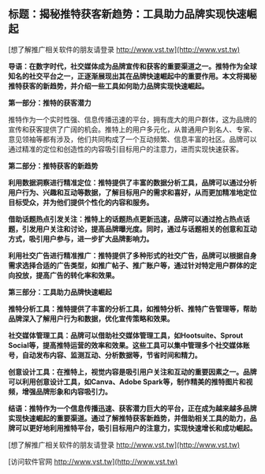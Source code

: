 ## **标题：揭秘推特获客新趋势：工具助力品牌实现快速崛起**

[想了解推广相关软件的朋友请登录 http://www.vst.tw](http://www.vst.tw)

**导语：在数字时代，社交媒体成为品牌宣传和获客的重要渠道之一。推特作为全球知名的社交平台之一，正逐渐展现出其在品牌快速崛起中的重要作用。本文将揭秘推特获客的新趋势，并介绍一些工具如何助力品牌实现快速崛起。**

**第一部分：推特的获客潜力**

推特作为一个实时性强、信息传播迅速的平台，拥有庞大的用户群体，这为品牌的宣传和获客提供了广阔的机会。推特上的用户多元化，从普通用户到名人、专家、意见领袖等都有涉及，他们共同构成了一个互动频繁、信息丰富的社区。品牌可以通过精准的定位和创造性的内容吸引目标用户的注意力，进而实现快速获客。

**第二部分：推特获客的新趋势**

**利用数据洞察进行精准定位：推特提供了丰富的数据分析工具，品牌可以通过分析用户行为、兴趣和互动等数据，了解目标用户的需求和喜好，从而更加精准地定位目标受众，并为他们提供个性化的内容和服务。**

**借助话题热点引发关注：推特上的话题热点更新迅速，品牌可以通过抢占热点话题，引发用户关注和讨论，提高品牌曝光度。同时，通过与话题相关的创意和互动方式，吸引用户参与，进一步扩大品牌影响力。**

**利用社交广告进行精准推广：推特提供了多种形式的社交广告，品牌可以根据自身需求选择合适的广告类型，如推广帖子、推广账户等，通过针对特定用户群体的定向投放，提高广告的转化率和效果。**

**第三部分：工具助力品牌快速崛起**

**推特分析工具：推特提供了丰富的分析工具，如推特分析、推特广告管理等，帮助品牌深入了解用户行为和数据，优化宣传策略和效果。**

**社交媒体管理工具：品牌可以借助社交媒体管理工具，如Hootsuite、Sprout Social等，提高推特运营的效率和效果。这些工具可以集中管理多个社交媒体账号，自动发布内容、监测互动、分析数据等，节省时间和精力。**

**创意设计工具：在推特上，视觉内容是吸引用户关注和互动的重要因素之一。品牌可以利用创意设计工具，如Canva、Adobe Spark等，制作精美的推特图片和视频，增强品牌形象和内容吸引力。**

**结语：推特作为一个信息传播迅速、获客潜力巨大的平台，正在成为越来越多品牌实现快速崛起的重要渠道。通过了解推特获客新趋势，并借助相关工具的助力，品牌可以更好地利用推特平台，吸引目标用户的注意力，实现快速增长和成功崛起。**

[想了解推广相关软件的朋友请登录 http://www.vst.tw](http://www.vst.tw)


[访问软件官网 http://www.vst.tw](http://www.vst.tw)
